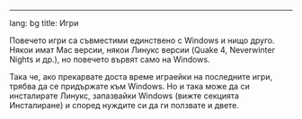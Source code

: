 

---
lang: bg
title: Игри</h2>

Повечето игри са съвместими единствено с Windows и нищо друго. Някои имат Mac версии, някои Линукс версии (Quake 4, 
Neverwinter Nights и др.), но повечето вървят само на Windows.

Така че, ако прекарвате доста време играейки на последните игри, трябва да се придържате към Windows. Но и така може да си инсталирате Линукс, запазвайки Windows (вижте секцията Инсталиране) и според нуждите си да ги ползвате и двете.

